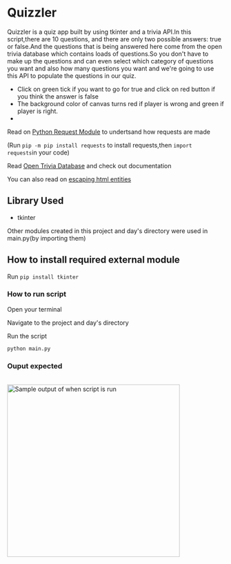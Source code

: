# Quizzler
Quizzler is a quiz app built by using tkinter and a trivia API.In this script,there are 10 questions, and there are only two possible answers: true or false.And the questions that is being answered here come from the open trivia database which contains loads of questions.So you don't have to make up the questions and can even select which category of questions you want and also how many questions you want and we're going to use this API to populate the questions in our quiz.
- Click on green  tick if you want to go for true and click on red button if you think the answer is false
- The background color of canvas turns red if player is wrong and green if player is right.
- 
Read on [Python Request Module](https://www.w3schools.com/python/module_requests.asp) to undertsand how requests are made

(Run `pip -m pip install requests` to install requests,then `import requests`in your code)

Read [Open Trivia Database](https://opentdb.com/api_config.php) and check out documentation

You can also read on [escaping html entities](https://stackoverflow.com/questions/2087370/decode-html-entities-in-python-string)

## Library Used
- tkinter

Other modules created in this project and day's directory were used in main.py(by importing them)

## How to install required external module
Run `pip install tkinter`

### How to run script
Open your terminal

Navigate to the project and day's directory

Run the script

`python main.py`

### Ouput  expected

<br><img src="https://github.com/ima-eky/100-days-of-code-course/blob/main/img/quiz_game.png" title="Sample output of when script is run" width="400"/>
